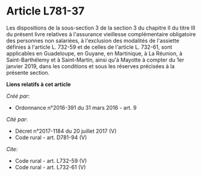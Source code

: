 # Article L781-37

Les dispositions de la sous-section 3 de la section 3 du chapitre II du titre III du présent livre relatives à l'assurance
vieillesse complémentaire obligatoire des personnes non salariées, à l'exclusion des modalités de l'assiette définies à
l'article L. 732-59 et de celles de l'article L. 732-61, sont applicables en Guadeloupe, en Guyane, en Martinique, à La
Réunion, à Saint-Barthélemy et à Saint-Martin, ainsi qu'à Mayotte à compter du 1er janvier 2019, dans les conditions et sous
les réserves précisées à la présente section.

**Liens relatifs à cet article**

_Créé par_:

  - Ordonnance n°2016-391 du 31 mars 2016 - art. 9

_Cité par_:

  - Décret n°2017-1184 du 20 juillet 2017 (V)
  - Code rural - art. D781-94 (V)

_Cite_:

  - Code rural - art. L732-59 (V)
  - Code rural - art. L732-61 (V)
